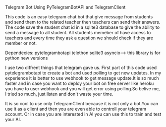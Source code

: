 <p>Telegram Bot Using PyTelegramBotAPI and TelegramClient<p>


This code is an easy telegram chat bot that give message from students and send them to the related teacher then teachers can send their answers.
The code save the student chat id in a sqlite3 database to give the ability to send a message to all student.
All students memeber of <channel username> have access to teachers and every time they ask a question we should check if they are member or not.

Dependecies:
	pytelegrambotapi
	telethon
	sqlite3
	asyncio--> this library is for python new versions

I use two diffrent things that telegram gave us.
First part of this code used pytelegrambotapi to create a bot and used polling to get new updates.
In my experience it is better to use webhook to get message update.It is so much faster and in case you want to deploy your bot on free server like heroku you have to user webhook and you will get error using polling.So belive me, I tried so much, just listen and don't waste your time.

It is so cool to use only TelegramClient because it is not only a bot.You can use it as a client and then you are even able to controll your telegram account. Or in case you are interested in AI
you can use this to train and test your AI.
